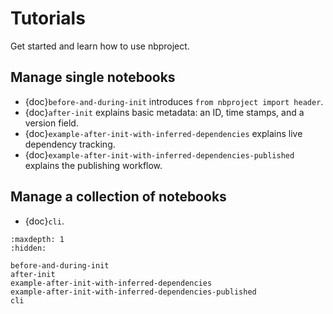 # Tutorials

Get started and learn how to use nbproject.

## Manage single notebooks

- {doc}`before-and-during-init` introduces `from nbproject import header`.
- {doc}`after-init` explains basic metadata: an ID, time stamps, and a version field.
- {doc}`example-after-init-with-inferred-dependencies` explains live dependency tracking.
- {doc}`example-after-init-with-inferred-dependencies-published` explains the publishing workflow.

## Manage a collection of notebooks

- {doc}`cli`.

```{toctree}
:maxdepth: 1
:hidden:

before-and-during-init
after-init
example-after-init-with-inferred-dependencies
example-after-init-with-inferred-dependencies-published
cli
```
